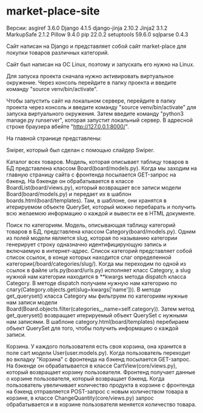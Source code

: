 # market-place-site
Версии:
  asgiref      3.6.0
  Django       4.1.5
  django-jinja 2.10.2
  Jinja2       3.1.2
  MarkupSafe   2.1.2
  Pillow       9.4.0
  pip          22.0.2
  setuptools   59.6.0
  sqlparse     0.4.3
 

Сайт написан на Django и представляет собой сайт market-place для покупки товаров различных категорий.

Сайт был написан на ОС Linux, поэтому и запускать его нужно на Linux.

Для запуска проекта сначала нужно активировать виртуальное окружение. Через консоль перейдите в папку проекта и введите команду "source venv/bin/activate". 

Чтобы запустить сайт на локальном сервере, перейдите в папку проекта через консоль и введите команду "source venv/bin/activate" для запуска виртуального окружения.
Затем введите команду "python3 manage.py runserver", которая запустит локальный сервер.
В адресной строке браузера вбейте "http://127.0.0.1:8000/".

На главной странице представлены: 

Swiper, который был сделан с помощью слайдер Swiper.

Каталог всех товаров. Модель, которая описывает таблицу товаров в БД представлена классом Board(board/models.py).
Когда мы заходим на главную страницу сайта с фронтенда посылается GET-запрос на бэкенд. На бэкенде он обрабатывается в классе BoardList(board/views.py), который 
возвращает все записи модели Board(board/models.py) и передает их в шаблон boards.html(board/templates). Там, в шаблоне, они хранятся в итерируемом объекте
QuerySet, который можно перебарать и получить всю желаемою информацию о каждой и вывести ее в HTML документе. 

Поиск по категориям. Модель, описывающая таблицу категорий товаров в БД, представлена классом Category(board/models.py).
Одним из полей модели является slug, которая по называнию категории генерирует строку одназначно идентифицирующую запись и включаемую в интернет-адрес.
Список категорий представляет собой список ссылок, в конце которых находится слаг определенной категории(/board/categories/slug/). Когда мы переходим по одной из ссылок
в файле urls.py(board/urls.py) исполняет класс Category, а slug нужной нам категории находится в **kwargs метода dispatch класса Category. В методе dispatch получаем 
нужную нам категорию по слагу(Category.objects.get(slug=kwargs['name'])). В методе get_queryset() класса Category мы фильтруем по категориям нужные нам записи модели 
Board(Board.objects.filter(categories__name=self.category)). Затем метод get_queryset() возвращает итерируемый объект QuerySet с нужными нам записями. В шаблоне 
category.html(board/templates) перебираем объект QuerySet для того, чтобы получить информацию о каждой записи. 

Корзина. У каждого пользователя есть своя корзина, она хранится в поле cart модели User(user.models.py). Когда пользователь переходит во вкладку "Корзина" с фронтенда на
бэкенд посылается GET-запрос. На бэкенде он обрабатывается в классе CartView(core/views.py), который возвращает корзину пользователя. Фронтенд получает данные о корзине
пользователя, который возвращает бэкенд. Когда пользователь увеличивает количество продукта в корзине с фронтенда на бэкенд отправляется POST-запрос с новым количеством 
товара в корзине, в классе ChangeQuantity(core/views.py) запрос обрабатывается и в корзине пользователя меняется количество товара. 

